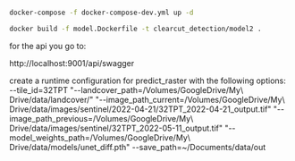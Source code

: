 
```bash

docker-compose -f docker-compose-dev.yml up -d

docker build -f model.Dockerfile -t clearcut_detection/model2 .

```

for the api you go to:

http://localhost:9001/api/swagger

create a runtime configuration for predict_raster with the following options:
--tile_id=32TPT
"--landcover_path=/Volumes/GoogleDrive/My\ Drive/data/landcover/"
"--image_path_current=/Volumes/GoogleDrive/My\ Drive/data/images/sentinel/2022-04-21/32TPT_2022-04-21_output.tif"
"--image_path_previous=/Volumes/GoogleDrive/My\ Drive/data/images/sentinel/32TPT_2022-05-11_output.tif"
"--model_weights_path=/Volumes/GoogleDrive/My\ Drive/data/models/unet_diff.pth"
--save_path=~/Documents/data/out